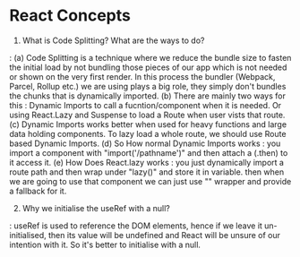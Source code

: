# React Concepts

1. What is Code Splitting? What are the ways to do?

: (a) Code Splitting is a technique where we reduce the bundle size to fasten the initial load by not bundling those pieces of our app which is not needed or shown on the very first render. In this process the bundler (Webpack, Parcel, Rollup etc.) we are using plays a big role, they simply don't bundles the chunks that is dynamically imported.
(b) There are mainly two ways for this : Dynamic Imports to call a fucntion/component when it is needed. Or using React.Lazy and Suspense to load a Route when user vists that route.
(c) Dynamic Imports works better when used for heavy functions and large data holding components. To lazy load a whole route, we should use Route based Dynamic Imports.
(d) So How normal Dynamic Imports works : you import a component with "import('/pathname')" and then attach a (.then) to it access it.
(e) How Does React.lazy works : you just dynamically import a route path and then wrap under "lazy()" and store it in variable. then when we are going to use that component we can just use "<Suspense></Suspense>" wrapper and provide a fallback for it.

2. Why we initialise the useRef with a null?

: useRef is used to reference the DOM elements, hence if we leave it un-initialised, then its value will be undefined and React will be unsure of our intention with it. So it's better to initialise with a null.